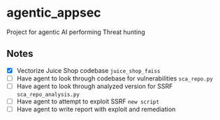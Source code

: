 # agentic_appsec
Project for agentic AI performing Threat hunting

## Notes
- [x] Vectorize Juice Shop codebase `juice_shop_faiss`
- [ ] Have agent to look through codebase for vulnerabilities `sca_repo.py`
- [ ] Have agent to look through analyzed version for SSRF `sca_repo_analysis.py`
- [ ] Have agent to attempt to exploit SSRF `new script`
- [ ] Have agent to write report with exploit and remediation

